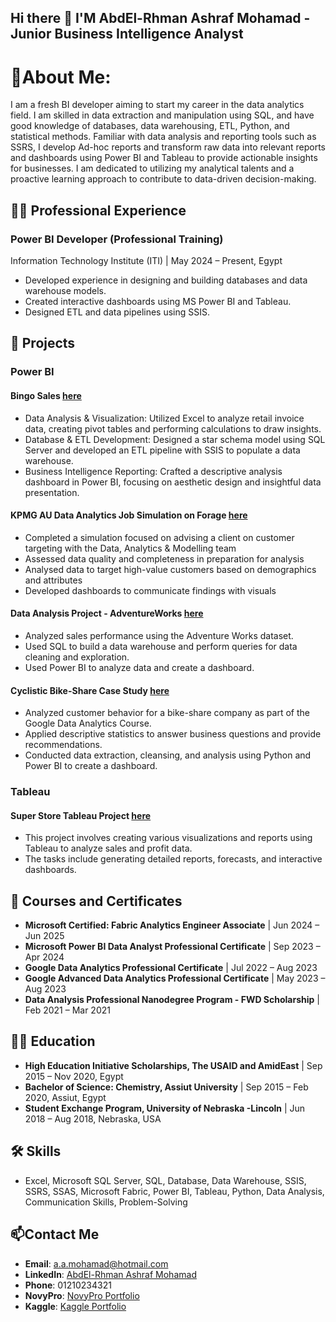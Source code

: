 ## Hi there 👋 I'M AbdEl-Rhman Ashraf Mohamad - Junior  Business Intelligence Analyst

<!--
**AbdEl-RhmanMohamad/AbdEl-RhmanMohamad** is a ✨ _special_ ✨ repository because its `README.md` (this file) appears on your GitHub profile.

Here are some ideas to get you started:

- 🔭 I’m currently working on ...
- 🌱 I’m currently learning ...
- 👯 I’m looking to collaborate on ...
- 🤔 I’m looking for help with ...
- 💬 Ask me about ...
- 📫 How to reach me: ...
- 😄 Pronouns: ...
- ⚡ Fun fact: ...
-->
# 

# 🔭About Me:
I am a fresh BI developer aiming to start my career in the data analytics field. I am skilled in data extraction and manipulation using SQL, and have good knowledge of databases, data warehousing, ETL, Python, and statistical methods. Familiar with data analysis and reporting tools such as SSRS, I develop Ad-hoc reports and transform raw data into relevant reports and dashboards using Power BI and Tableau to provide actionable insights for businesses. I am dedicated to utilizing my analytical talents and a proactive learning approach to contribute to data-driven decision-making.

## 👨‍💻 Professional Experience
### Power BI Developer (Professional Training)
Information Technology Institute (ITI) | May 2024 – Present, Egypt

- Developed experience in designing and building databases and data warehouse models.
- Created interactive dashboards using MS Power BI and Tableau.
- Designed ETL and data pipelines using SSIS.


## :mag_right: Projects

### **Power BI**

#### Bingo Sales [here](https://github.com/AbdEl-RhmanMohamad/Bingo-Sales-Data-Analysis-Project)
- Data Analysis & Visualization: Utilized Excel to analyze retail invoice data, creating pivot tables and performing calculations to draw insights.
- Database & ETL Development: Designed a star schema model using SQL Server and developed an ETL pipeline with SSIS to populate a data warehouse.
- Business Intelligence Reporting: Crafted a descriptive analysis dashboard in Power BI, focusing on aesthetic design and insightful data presentation.

#### KPMG AU Data Analytics Job Simulation on Forage [here](https://github.com/AbdEl-RhmanMohamad/KPMG-AU-Data-Analytics)
- Completed a simulation focused on advising a client on customer targeting with the Data, Analytics & Modelling team
- Assessed data quality and completeness in preparation for analysis
- Analysed data to target high-value customers based on demographics and attributes
- Developed dashboards to communicate findings with visuals

#### Data Analysis Project - AdventureWorks [here](https://github.com/AbdEl-RhmanMohamad/Data-Analysis-Project-AdvantureWorks)
- Analyzed sales performance using the Adventure Works dataset.
- Used SQL to build a data warehouse and perform queries for data cleaning and exploration.
- Used Power BI to analyze data and create a dashboard.

#### Cyclistic Bike-Share Case Study [here](https://github.com/AbdEl-RhmanMohamad/Cyclistic-Bike-Share-Case-Study)
- Analyzed customer behavior for a bike-share company as part of the Google Data Analytics Course.
- Applied descriptive statistics to answer business questions and provide recommendations.
- Conducted data extraction, cleansing, and analysis using Python and Power BI to create a dashboard.

### **Tableau**

#### Super Store Tableau Project [here](https://github.com/AbdEl-RhmanMohamad/Sales-Analysis-Using-Tableau)
- This project involves creating various visualizations and reports using Tableau to analyze sales and profit data.
- The tasks include generating detailed reports, forecasts, and interactive dashboards.


## :scroll: Courses and Certificates
- **Microsoft Certified: Fabric Analytics Engineer Associate** | Jun 2024 – Jun 2025
- **Microsoft Power BI Data Analyst Professional Certificate** | Sep 2023 – Apr 2024
- **Google Data Analytics Professional Certificate** | Jul 2022 – Aug 2023
- **Google Advanced Data Analytics Professional Certificate** | May 2023 – Aug 2023
- **Data Analysis Professional Nanodegree Program - FWD Scholarship** | Feb 2021 – Mar 2021


## :man_student: Education
- **High Education Initiative Scholarships, The USAID and AmidEast** | Sep 2015 – Nov 2020, Egypt
- **Bachelor of Science: Chemistry, Assiut University** | Sep 2015 – Feb 2020, Assiut, Egypt
- **Student Exchange Program, University of Nebraska -Lincoln** | Jun 2018 – Aug 2018, Nebraska, USA


## :hammer_and_wrench: Skills
- Excel, Microsoft SQL Server, SQL, Database, Data Warehouse, SSIS, SSRS, SSAS, Microsoft Fabric, Power BI, Tableau, Python, Data Analysis, Communication Skills, Problem-Solving


## 📫Contact Me
- **Email**: [a.a.mohamad@hotmail.com](a.a.mohamad@hotmail.com)
- **LinkedIn**: [AbdEl-Rhman Ashraf Mohamad](https://www.linkedin.com/in/abdelrhmanmohamad/)
- **Phone**: 01210234321
- **NovyPro**: [NovyPro Portfolio](https://www.novypro.com/profile_projects/abdel-rhmanashraf)
- **Kaggle**: [Kaggle Portfolio](https://www.kaggle.com/abdelrhmanashrafm)
